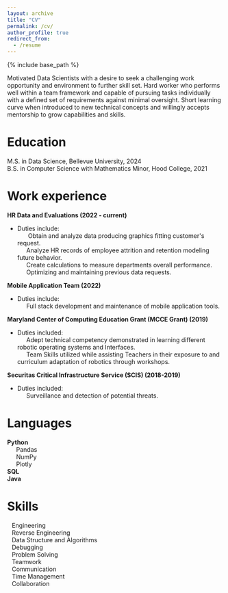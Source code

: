 ```yaml
---
layout: archive
title: "CV"
permalink: /cv/
author_profile: true
redirect_from:
  - /resume
---
```


{% include base_path %}

Motivated Data Scientists with a desire to seek a challenging work opportunity and environment to further skill set.  Hard worker who performs well within a team framework and capable of pursuing tasks individually with a defined set of requirements against minimal oversight. Short learning curve when introduced to new technical concepts and willingly accepts mentorship to grow capabilities and skills.

Education
======
M.S. in Data Science, Bellevue University, 2024 <br>
B.S. in Computer Science with Mathematics Minor, Hood College, 2021


Work experience
======
**HR Data and Evaluations (2022 - current)**
  * Duties include:<br>
  &ensp;&ensp;&ensp; Obtain and analyze data producing graphics fitting customer's request.<br>
  &ensp;&ensp;&ensp;Analyze HR records of employee attrition and retention modeling future behavior.<br>
  &ensp;&ensp;&ensp;Create calculations to measure departments overall performance.<br>
  &ensp;&ensp;&ensp;Optimizing and maintaining previous data requests. 

**Mobile Application Team (2022)**
  * Duties include: <br>
  &ensp;&ensp;&ensp;Full stack development and maintenance of mobile application tools.

**Maryland Center of Computing Education Grant (MCCE Grant) (2019)**
  * Duties included:<br>
    &ensp;&ensp;&ensp;Adept technical competency demonstrated in learning different robotic operating systems and Interfaces.<br>
    &ensp;&ensp;&ensp;Team Skills utilized while assisting Teachers in their exposure to and curriculum adaptation of robotics through workshops.

**Securitas Critical Infrastructure Service (SCIS) (2018-2019)**
  * Duties included:<br>
    &ensp;&ensp;&ensp;Surveillance and detection of potential threats.

  
Languages
======
**Python**<br>
  &ensp;&ensp;&ensp;Pandas<br>
  &ensp;&ensp;&ensp;NumPy<br>
  &ensp;&ensp;&ensp;Plotly<br>
**SQL** <br>
**Java**


Skills
======
&ensp; Engineering<br>
&ensp; Reverse Engineering<br>
&ensp; Data Structure and Algorithms<br>
&ensp; Debugging<br>
&ensp; Problem Solving<br>
&ensp; Teamwork<br>
&ensp; Communication<br>
&ensp; Time Management<br>
&ensp; Collaboration


